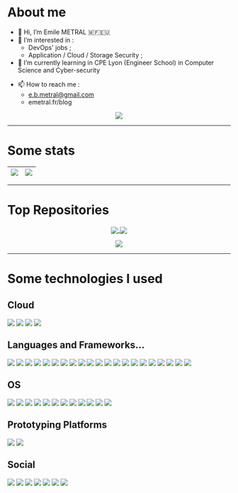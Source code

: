 # About me
- 👋 Hi, I’m Emile METRAL 🇲🇫🇪🇺
- 👀 I’m interested in :
  - DevOps' jobs ;
  - Application / Cloud / Storage Security ; 
- 🌱 I’m currently learning in CPE Lyon (Engineer School) in Computer Science and Cyber-security
<!--- - 💞️ I’m looking to collaborate on ... --->
- 📫 How to reach me :
  - e.b.metral@gmail.com
  - emetral.fr/blog

<p align="center">
<a href="https://fr.linkedin.com/in/emile-m-15494b162">
    <img align="center" src="https://icon.horse/icon/linkedin.com" />
  </a>
</p>
              
---------
# Some stats
| <a href="https://github.com/anuraghazra/github-readme-stats"><img align="center" src="https://github-readme-stats.vercel.app/api?username=EBMBA&show_icons=true&theme=vue&count_private=true&hide_border=true" /></a> | <a href="https://github.com/anuraghazra/github-readme-stats"><img align="center" src="https://github-readme-stats.vercel.app/api/top-langs/?username=EBMBA&layout=compact&theme=vue&hide_border=true"/></a> |
|-------------:|:-------------|
<!---
<p align="center">
<a href="https://github.com/anuraghazra/github-readme-stats">
  <img align="center" src="https://github-readme-stats.vercel.app/api?username=EBMBA&show_icons=true&theme=vue&count_private=true" />
</a>
</p>

<p align="center">
<a href="https://github.com/anuraghazra/github-readme-stats">
  <img align="center" src="https://github-readme-stats.vercel.app/api/top-langs/?username=EBMBA&theme=vue"/>
</a>
</p>
--->
--------------------
# Top Repositories 

<p align="center">
<a href="https://github.com/EBMBA/C.VMware_VIX.API">
  <img align="center" src="https://github-readme-stats.vercel.app/api/pin/?username=EBMBA&repo=C.VMware_VIX.API&theme=vue"/>
</a>
<a href="https://github.com/EBMBA/ADDS_UsersUnlock">
  <img align="center" src="https://github-readme-stats.vercel.app/api/pin/?username=EBMBA&repo=ADDS_UsersUnlock&theme=vue"/>
 </a>
</p>

<p align="center">
<a href="https://github.com/EBMBA/DeployTool">
  <img align="center" src="https://github-readme-stats.vercel.app/api/pin/?username=EBMBA&repo=DeployTool&theme=vue"/>
 </a>
</p>


---------------
# Some technologies I used

<!---NAME-->
<!--- <img align="center" src=""/>
  -->
## Cloud 
<p>
  <!---Amazon_AWS-->
  <img align="center" src="https://img.shields.io/badge/Amazon_AWS-FF9900?style=for-the-badge&logo=amazonaws&logoColor=white"/>
  <!---microsoft_azure-->
   <img align="center" src="https://img.shields.io/badge/microsoft%20azure-0089D6?style=for-the-badge&logo=microsoft-azure&logoColor=white"/>
  <!---Nextcloud-->
   <img align="center" src="https://img.shields.io/badge/Nextcloud-0082C9?style=for-the-badge&logo=Nextcloud&logoColor=white"/>
  <!---GitHub_Actions-->
  <img align="center" src="https://img.shields.io/badge/GitHub_Actions-2088FF?style=for-the-badge&logo=github-actions&logoColor=white"/>
</p>

## Languages and Frameworks...
<p>
  <!---C-->
 <img align="center" src="https://img.shields.io/badge/C-00599C?style=for-the-badge&logo=c&logoColor=white"/>
<!---PowerShell-->
 <img align="center" src="https://img.shields.io/badge/PowerShell-5391FE?style=for-the-badge&logo=PowerShell&logoColor=white"/>
<!---Ansible-->
<img align="center" src="https://img.shields.io/badge/Ansible-000000?style=for-the-badge&logo=ansible&logoColor=white"/>
  <!---Python-->
 <img align="center" src="https://img.shields.io/badge/Python-3776AB?style=for-the-badge&logo=python&logoColor=white"/>
<!---DOCKER-->
 <img align="center" src="https://img.shields.io/badge/Docker-2CA5E0?style=for-the-badge&logo=docker&logoColor=white"/>
<!---GitKraken-->
<img align="center" src="https://img.shields.io/badge/GitKraken-179287?style=for-the-badge&logo=GitKraken&logoColor=white"/>
<!---kubernetes-->
<img align="center" src="https://img.shields.io/badge/kubernetes-326ce5.svg?&style=for-the-badge&logo=kubernetes&logoColor=white"/>
<!---Microsoft-->
<img align="center" src="https://img.shields.io/badge/Microsoft-666666?style=for-the-badge&logo=microsoft&logoColor=white"/>
<!---Nginx-->
<img align="center" src="https://img.shields.io/badge/Nginx-009639?style=for-the-badge&logo=nginx&logoColor=white"/>
<!---OpenGL-->
<img align="center" src="https://img.shields.io/badge/OpenGL-FFFFFF?style=for-the-badge&logo=opengl"/>
<!---redis-->
 <img align="center" src="https://img.shields.io/badge/redis-CC0000.svg?&style=for-the-badge&logo=redis&logoColor=white"/>
<!---Shell_Script-->
 <img align="center" src="https://img.shields.io/badge/Shell_Script-121011?style=for-the-badge&logo=gnu-bash&logoColor=white"/>
<!---Bash-->
  <img align="center" src="https://img.shields.io/badge/GNU%20Bash-4EAA25?style=for-the-badge&logo=GNU%20Bash&logoColor=white"/>
<!---HTML5-->
 <img align="center" src="https://img.shields.io/badge/HTML5-E34F26?style=for-the-badge&logo=html5&logoColor=white"/>
<!---CSS3-->
 <img align="center" src="https://img.shields.io/badge/CSS3-1572B6?style=for-the-badge&logo=css3&logoColor=white"/>
<!---Java-->
 <img align="center" src="https://img.shields.io/badge/Java-ED8B00?style=for-the-badge&logo=java&logoColor=white"/>
<!---PHP-->
 <img align="center" src="https://img.shields.io/badge/PHP-777BB4?style=for-the-badge&logo=php&logoColor=white"/>
<!---json-->
 <img align="center" src="https://img.shields.io/badge/json-5E5C5C?style=for-the-badge&logo=json&logoColor=white"/>
<!---Bootstrap-->
 <img align="center" src="https://img.shields.io/badge/Bootstrap-563D7C?style=for-the-badge&logo=bootstrap&logoColor=white"/>
<!---MySQL-->
 <img align="center" src="https://img.shields.io/badge/MySQL-005C84?style=for-the-badge&logo=mysql&logoColor=white"/>
  
  <!---MariaDB-->
 <img align="center" src="https://img.shields.io/badge/MariaDB-003545?style=for-the-badge&logo=mariadb&logoColor=white"/>
  
  
</p>

## OS 
<p>
  <!---Android-->
  <img align="center" src="https://img.shields.io/badge/Android-3DDC84?style=for-the-badge&logo=android&logoColor=white"/>
  <!---iOS-->
  <img align="center" src="https://img.shields.io/badge/iOS-000000?style=for-the-badge&logo=ios&logoColor=white"/>
  <!---Windows-->
  <img align="center" src="https://img.shields.io/badge/Windows-0078D6?style=for-the-badge&logo=windows&logoColor=white"/>
  <!---Linux-->
  <img align="center" src="https://img.shields.io/badge/Linux-FCC624?style=for-the-badge&logo=linux&logoColor=black"/>
  <!---Ubuntu-->
  <img align="center" src="https://img.shields.io/badge/Ubuntu-E95420?style=for-the-badge&logo=ubuntu&logoColor=white"/>
  <!---Kali_Linux-->
  <img align="center" src="https://img.shields.io/badge/Kali_Linux-557C94?style=for-the-badge&logo=kali-linux&logoColor=white"/>
  <!---Linux_Mint-->
  <img align="center" src="https://img.shields.io/badge/Linux_Mint-87CF3E?style=for-the-badge&logo=linux-mint&logoColor=white"/>
  <!---Debian-->
  <img align="center" src="https://img.shields.io/badge/Debian-A81D33?style=for-the-badge&logo=debian&logoColor=white"/>
  <!---Fedora-->
  <img align="center" src="https://img.shields.io/badge/Fedora-294172?style=for-the-badge&logo=fedora&logoColor=white"/>
  <!---mac_os-->
  <img align="center" src="https://img.shields.io/badge/mac%20os-000000?style=for-the-badge&logo=apple&logoColor=white"/>
  <!---Cent_OS-->
  <img align="center" src="https://img.shields.io/badge/Cent%20OS-262577?style=for-the-badge&logo=CentOS&logoColor=white"/>
    <!---freebsd-->
  <img align="center" src="https://img.shields.io/badge/freebsd-AB2B28?style=for-the-badge&logo=freebsd&logoColor=white"/>
</p>

## Prototyping Platforms
<p>
  <!---ARDUINO-->
  <img align="center" src="https://img.shields.io/badge/Arduino-00979D?style=for-the-badge&logo=Arduino&logoColor=white"/>
  <!---Raspberry-->
  <img align="center" src="https://img.shields.io/badge/Raspberry%20Pi-A22846?style=for-the-badge&logo=Raspberry%20Pi&logoColor=white"/>
</p>

## Social
<p>
  <!---Gitlab-->
  <img align="center" src="https://img.shields.io/badge/GitLab-330F63?style=for-the-badge&logo=gitlab&logoColor=white"/>
  <!---Github-->
  <img align="center" src="https://img.shields.io/badge/GitHub-100000?style=for-the-badge&logo=github&logoColor=white"/>
  <!---StackExchange-->
  <img align="center" src="https://img.shields.io/badge/StackExchange-%23ffffff.svg?&style=for-the-badge&logo=StackExchange&logoColor=white"/>
  <!---Stack_Overflow-->
  <img align="center" src="https://img.shields.io/badge/Stack_Overflow-FE7A16?style=for-the-badge&logo=stack-overflow&logoColor=white"/>
  <!---Reddit-->
  <img align="center" src="https://img.shields.io/badge/Reddit-FF4500?style=for-the-badge&logo=reddit&logoColor=white"/>
  <!---LinkedIn-->
  <img align="center" src="https://img.shields.io/badge/LinkedIn-0077B5?style=for-the-badge&logo=linkedin&logoColor=white"/>
  <!---Twitter-->
  <img align="center" src="https://img.shields.io/badge/Twitter-1DA1F2?style=for-the-badge&logo=twitter&logoColor=white"/>
</p>
